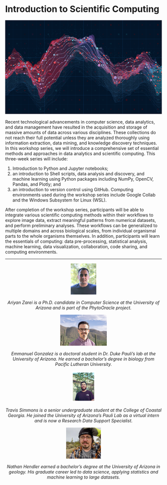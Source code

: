 # Introduction to Scientific Computing

![](/images/AdobeStock_144374589.jpeg)

Recent technological advancements in computer science, data analytics, and data management have resulted in the acquisition and storage of massive amounts of data across various disciplines. These collections do not reach their full potential unless they are analyzed thoroughly using information extraction, data mining, and knowledge discovery techniques. In this workshop series, we will introduce a comprehensive set of essential methods and approaches in data analytics and scientific computing. This three-week series will include:

1. Introduction to Python and Jupyter notebooks;
2. an introduction to Shell scripts, data analysis and discovery,
and machine learning using Python packages including NumPy,
OpenCV, Pandas, and Plotly; and
3. an introduction to version control using GitHub.
Computing environments used during the workshop series include
Google Collab and the Windows Subsystem for Linux (WSL).

After completion of the workshop series, participants will be able to integrate various scientific computing methods within their workflows to explore image data, extract meaningful patterns from numerical datasets, and perform preliminary analyses. These workflows can be generalized to multiple domains and across biological scales, from individual organismal parts to the whole organisms themselves. In addition, participants will learn the essentials of computing: data pre-processing, statistical analysis, machine learning, data visualization, collaboration, code sharing, and computing environments.

---

<p align="center"><img src="images/Ariyan.jpg" height="100"></p>
<p align="center"><i>Ariyan Zarei is a Ph.D. candidate in Computer Science at the University of Arizona and is part of the PhytoOracle project.</i></p>

<p align="center"><img src="images/EmmanuelGonzalezHeadshot.jpg" height="100"></p>
<p align="center"><i>Emmanuel Gonzalez is a doctoral student in Dr. Duke Pauli’s lab at the University of Arizona. He earned a bachelor’s degree in biology from Pacific Lutheran University.</i></p>

<p align="center"><img src="images/Travis.jpg" height="100"></p>
<p align="center"><i>Travis Simmons is a senior undergraduate student at the College of Coastal Georgia. He joined the University of Arizona’s Pauli Lab as a virtual intern and is now a Research Data Support Specialist.</i></p>

<p align="center"><img src="images/Nathan.jpg" height="100"></p>
<p align="center"><i>Nathan Hendler earned a bachelor’s degree at the University of Arizona in geology. His graduate career led to data science, applying statistics and machine learning to large datasets.</i></p>
